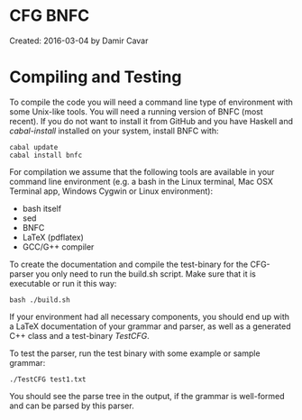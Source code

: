 # CFG BNFC

Created: 2016-03-04 by Damir Cavar


# Compiling and Testing

To compile the code you will need a command line type of environment with some Unix-like tools. You will need a running version of BNFC (most recent). If you do not want to install it from GitHub and you have Haskell and *cabal-install* installed on your system, install BNFC with:

	cabal update
	cabal install bnfc

For compilation we assume that the following tools are available in your command line environment (e.g. a bash in the Linux terminal, Mac OSX Terminal app, Windows Cygwin or Linux environment):

* bash itself
* sed
* BNFC
* LaTeX (pdflatex)
* GCC/G++ compiler

To create the documentation and compile the test-binary for the CFG-parser you only need to run the build.sh script. Make sure that it is executable or run it this way:

	bash ./build.sh

If your environment had all necessary components, you should end up with a LaTeX documentation of your grammar and parser, as well as a generated C++ class and a test-binary *TestCFG*.

To test the parser, run the test binary with some example or sample grammar:

	./TestCFG test1.txt

You should see the parse tree in the output, if the grammar is well-formed and can be parsed by this parser.


